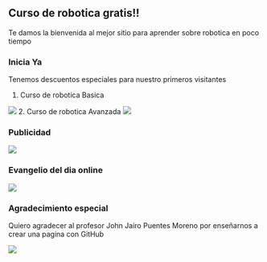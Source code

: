 ## Curso de robotica gratis!!

Te damos la bienvenida al mejor sitio para aprender sobre robotica en poco tiempo

### Inicia Ya

Tenemos descuentos especiales para nuestro primeros visitantes

1. Curso de robotica Basica
<img src="https://www.steren.cr/media/catalog/product/cache/10f519365b01716ddb90abc57de5a837/k/-/k-910_3.jpg"/> 
2. Curso de robotica Avanzada
<img src="https://www.shtreber.com/uploads_admin/4096x4096/$2y$10$iRA4Z-EFLhudAAWhcLP9wesB0p3415PuUNOn5vpCECnnyPR4Jh0ke.png"/>

### Publicidad

<img src="https://i.ytimg.com/vi/igFmwbsmboo/maxresdefault.jpg"/>

### Evangelio del dia online

<img src="http://static-1.ivoox.com/audios/9/2/6/4/3601524444629_XXL.jpg"/>

### Agradecimiento especial 
 
 Quiero agradecer al profesor John Jairo Puentes Moreno por enseñarnos a crear una pagina con GitHub

<img src="http://www.lasalle.org.co/wp-content/uploads/2017/03/16938792_10155782872538056_7280796294272644926_n.jpg"/>
